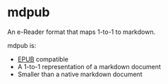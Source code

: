 mdpub
=====

An e-Reader format that maps 1-to-1 to markdown.

mdpub is:

- [EPUB](https://en.wikipedia.org/wiki/EPUB) compatible
- A 1-to-1 representation of a markdown document
- Smaller than a native markdown document
